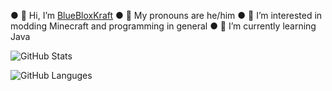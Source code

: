 ● 👋 Hi, I’m [BlueBloxKraft](https://github.com/bluebloxkraft)
● 👨 My pronouns are he/him
● 👀 I’m interested in modding Minecraft and programming in general 
● 🌱 I’m currently learning Java

![GitHub Stats](https://github-readme-stats.vercel.app/api?username=BlueBloxKraft&show_icons=true&theme=dark)

![GitHub Languges](https://github-readme-stats.vercel.app/api/top-langs/?username=BlueBloxKraft&layout=compact&theme=radical)

<!---
BlueBloxKraft/BlueBloxKraft is a ✨ special ✨ repository because its `README.md` (this file) appears on your GitHub profile.
You can click the Preview link to take a look at your changes.
--->

<!-- w -->
